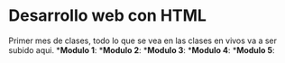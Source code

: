 # Desarrollo web con HTML
Primer mes de clases, todo lo que se vea en las clases en vivos va a ser subido aqui.
*__Modulo 1__:
*__Modulo 2__:
*__Modulo 3__:
*__Modulo 4__:
*__Modulo 5__: